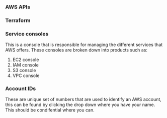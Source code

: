 ### AWS APIs

### Terraform

### Service consoles
This is a console that is responsible for managing the different services that AWS offers. These consoles are broken down into products such as:
1. EC2 console
2. IAM console
3. S3 console
4. VPC console
### Account IDs
These are unique set of numbers that are used to identify an AWS account, this can be found by clicking the drop down where you have your name. This should be condifential where you can.
